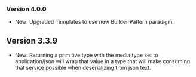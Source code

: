 ### Version 4.0.0

- New: Upgraded Templates to use new Builder Pattern paradigm.

## Version 3.3.9

- New: Returning a primitive type with the media type set to application/json will wrap that value in a type that will make consuming that service possible when deserializing from json text.
